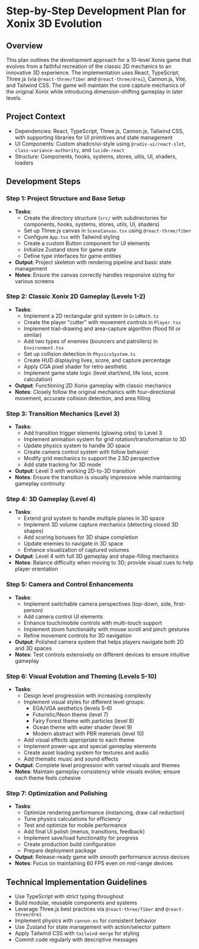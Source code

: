 # Step-by-Step Development Plan for Xonix 3D Evolution

## Overview

This plan outlines the development approach for a 10-level Xonix game that evolves from a faithful recreation of the classic 2D mechanics to an innovative 3D experience. The implementation uses React, TypeScript, Three.js (via `@react-three/fiber` and `@react-three/drei`), Cannon.js, Vite, and Tailwind CSS. The game will maintain the core capture mechanics of the original Xonix while introducing dimension-shifting gameplay in later levels.

## Project Context

- Dependencies: React, TypeScript, Three.js, Cannon.js, Tailwind CSS, with supporting libraries for UI primitives and state management
- UI Components: Custom shadcn/ui-style using `@radix-ui/react-slot`, `class-variance-authority`, and `lucide-react`
- Structure: Components, hooks, systems, stores, utils, UI, shaders, loaders

## Development Steps

### Step 1: Project Structure and Base Setup

- **Tasks**:
  - Create the directory structure (`src/` with subdirectories for components, hooks, systems, stores, utils, UI, shaders)
  - Set up Three.js canvas in `SceneCanvas.tsx` using `@react-three/fiber`
  - Configure `App.tsx` with Tailwind styling
  - Create a custom Button component for UI elements
  - Initialize Zustand store for game state
  - Define type interfaces for game entities
- **Output**: Project skeleton with rendering pipeline and basic state management
- **Notes**: Ensure the canvas correctly handles responsive sizing for various screens

### Step 2: Classic Xonix 2D Gameplay (Levels 1-2)

- **Tasks**:
  - Implement a 2D rectangular grid system in `GridMath.ts`
  - Create the player "cutter" with movement controls in `Player.tsx`
  - Implement trail-drawing and area-capture algorithm (flood fill or similar)
  - Add two types of enemies (bouncers and patrollers) in `Environment.tsx`
  - Set up collision detection in `PhysicsSystem.ts`
  - Create HUD displaying lives, score, and capture percentage
  - Apply CGA pixel shader for retro aesthetic
  - Implement game state logic (level start/end, life loss, score calculation)
- **Output**: Functioning 2D Xonix gameplay with classic mechanics
- **Notes**: Closely follow the original mechanics with four-directional movement, accurate collision detection, and area filling

### Step 3: Transition Mechanics (Level 3)

- **Tasks**:
  - Add transition trigger elements (glowing orbs) to Level 3
  - Implement animation system for grid rotation/transformation to 3D
  - Update physics system to handle 3D space
  - Create camera control system with follow behavior
  - Modify grid mechanics to support the 2.5D perspective
  - Add state tracking for 3D mode
- **Output**: Level 3 with working 2D-to-3D transition
- **Notes**: Ensure the transition is visually impressive while maintaining gameplay continuity

### Step 4: 3D Gameplay (Level 4)

- **Tasks**:
  - Extend grid system to handle multiple planes in 3D space
  - Implement 3D volume capture mechanics (detecting closed 3D shapes)
  - Add scoring bonuses for 3D shape completion
  - Update enemies to navigate in 3D space
  - Enhance visualization of captured volumes
- **Output**: Level 4 with full 3D gameplay and shape-filling mechanics
- **Notes**: Balance difficulty when moving to 3D; provide visual cues to help player orientation

### Step 5: Camera and Control Enhancements

- **Tasks**:
  - Implement switchable camera perspectives (top-down, side, first-person)
  - Add camera control UI elements
  - Enhance touch/mobile controls with multi-touch support
  - Implement zoom functionality with mouse scroll and pinch gestures
  - Refine movement controls for 3D navigation
- **Output**: Polished camera system that helps players navigate both 2D and 3D spaces
- **Notes**: Test controls extensively on different devices to ensure intuitive gameplay

### Step 6: Visual Evolution and Theming (Levels 5-10)

- **Tasks**:
  - Design level progression with increasing complexity
  - Implement visual styles for different level groups:
    - EGA/VGA aesthetics (levels 5-6)
    - Futuristic/Neon theme (level 7)
    - Fairy Forest theme with particles (level 8)
    - Ocean theme with water shader (level 9)
    - Modern abstract with PBR materials (level 10)
  - Add visual effects appropriate to each theme
  - Implement power-ups and special gameplay elements
  - Create asset loading system for textures and audio
  - Add thematic music and sound effects
- **Output**: Complete level progression with varied visuals and themes
- **Notes**: Maintain gameplay consistency while visuals evolve; ensure each theme feels cohesive

### Step 7: Optimization and Polishing

- **Tasks**:
  - Optimize rendering performance (instancing, draw call reduction)
  - Tune physics calculations for efficiency
  - Test and optimize for mobile performance
  - Add final UI polish (menus, transitions, feedback)
  - Implement save/load functionality for progress
  - Create production build configuration
  - Prepare deployment package
- **Output**: Release-ready game with smooth performance across devices
- **Notes**: Focus on maintaining 60 FPS even on mid-range devices

## Technical Implementation Guidelines

- Use TypeScript with strict typing throughout
- Build modular, reusable components and systems
- Leverage Three.js best practices via `@react-three/fiber` and `@react-three/drei`
- Implement physics with `cannon-es` for consistent behavior
- Use Zustand for state management with action/selector pattern
- Apply Tailwind CSS with `tailwind-merge` for styling
- Commit code regularly with descriptive messages
